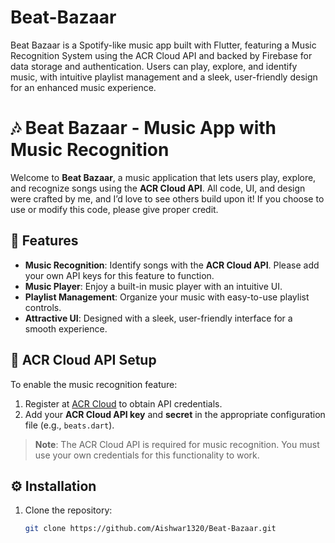 # Beat-Bazaar
Beat Bazaar is a Spotify-like music app built with Flutter, featuring a Music Recognition System using the ACR Cloud API and backed by Firebase for data storage and authentication. Users can play, explore, and identify music, with intuitive playlist management and a sleek, user-friendly design for an enhanced music experience.

# 🎶 Beat Bazaar - Music App with Music Recognition

Welcome to **Beat Bazaar**, a music application that lets users play, explore, and recognize songs using the **ACR Cloud API**. All code, UI, and design were crafted by me, and I’d love to see others build upon it! If you choose to use or modify this code, please give proper credit.

## 🚀 Features

- **Music Recognition**: Identify songs with the **ACR Cloud API**. Please add your own API keys for this feature to function.
- **Music Player**: Enjoy a built-in music player with an intuitive UI.
- **Playlist Management**: Organize your music with easy-to-use playlist controls.
- **Attractive UI**: Designed with a sleek, user-friendly interface for a smooth experience.

## 🔑 ACR Cloud API Setup

To enable the music recognition feature:
1. Register at [ACR Cloud](https://www.acrcloud.com/) to obtain API credentials.
2. Add your **ACR Cloud API key** and **secret** in the appropriate configuration file (e.g., `beats.dart`).

> **Note**: The ACR Cloud API is required for music recognition. You must use your own credentials for this functionality to work.

## ⚙️ Installation

1. Clone the repository:
   ```bash
   git clone https://github.com/Aishwar1320/Beat-Bazaar.git

